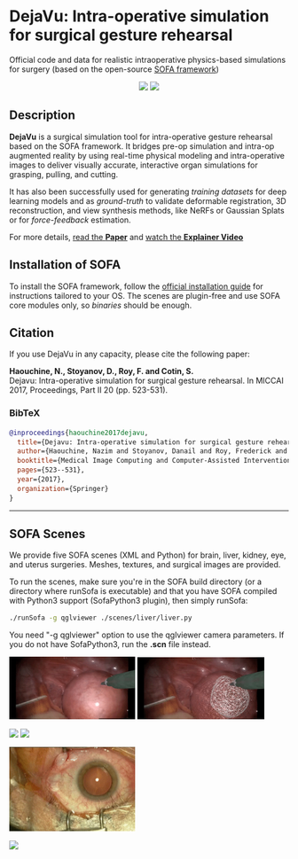 # DejaVu: Intra-operative simulation for surgical gesture rehearsal
Official code and data for realistic intraoperative physics-based simulations for surgery (based on the open-source [SOFA framework](https://www.sofa-framework.org/)) 

<p align="center">
  <img src="assets/liver1.gif" width="45%" />
  <img src="assets/liver2.gif" width="46.5%" />
</p>

## Description

**DejaVu** is a surgical simulation tool for intra-operative gesture rehearsal based on the SOFA framework. It bridges pre-op simulation and intra-op augmented reality by using real-time physical modeling and intra-operative images to deliver visually accurate, interactive organ simulations for grasping, pulling, and cutting.

It has also been successfully used for generating *training datasets* for deep learning models and as *ground-truth* to validate deformable registration, 3D reconstruction, and view synthesis methods, like NeRFs or Gaussian Splats or for *force-feedback* estimation.

For more details, [read the **Paper**](https://hal.science/hal-01542395/document) and [watch the **Explainer Video**](https://www.youtube.com/watch?v=-UJYWlaTZr0)



## Installation of SOFA

To install the SOFA framework, follow the [official installation guide](https://www.sofa-framework.org/download/) for instructions tailored to your OS.
The scenes are plugin-free and use SOFA core modules only, so *binaries* should be enough.


## Citation

If you use DejaVu in any capacity, please cite the following paper:

**Haouchine, N., Stoyanov, D., Roy, F. and Cotin, S.**  
Dejavu: Intra-operative simulation for surgical gesture rehearsal. In MICCAI 2017, Proceedings, Part II 20 (pp. 523-531).

### BibTeX

```bibtex
@inproceedings{haouchine2017dejavu,
  title={Dejavu: Intra-operative simulation for surgical gesture rehearsal},
  author={Haouchine, Nazim and Stoyanov, Danail and Roy, Frederick and Cotin, Stephane},
  booktitle={Medical Image Computing and Computer-Assisted Intervention- MICCAI 2017: 20th International Conference, Quebec City, QC, Canada, September 11-13, 2017, Proceedings, Part II 20},
  pages={523--531},
  year={2017},
  organization={Springer}
}
```
---

## SOFA Scenes
We provide five SOFA scenes (XML and Python) for brain, liver, kidney, eye, and uterus surgeries. Meshes, textures, and surgical images are provided. 

To run the scenes, make sure you're in the SOFA build directory (or a directory where runSofa is executable) and that you have SOFA compiled with Python3 support (SofaPython3 plugin), then simply runSofa:

```bash
./runSofa -g qglviewer ./scenes/liver/liver.py
```

You need "-g qglviewer" option to use the qglviewer camera parameters.
If you do not have SofaPython3, run the **.scn** file instead.

<p align="left">
  <img src="assets/uterus1.gif" width="45%" />
  <img src="assets/uterus2.gif" width="45.5%" />
</p>
<p align="left">
  <img src="assets/kidney1.gif" width="45%" />
  <img src="assets/kidney2.gif" width="45%" />
</p>
<p align="left">
  <img src="assets/eye.gif" width="45%" />
</p>
<p align="left">
  <img src="assets/brain-bis.gif" width="75%" />
</p>
